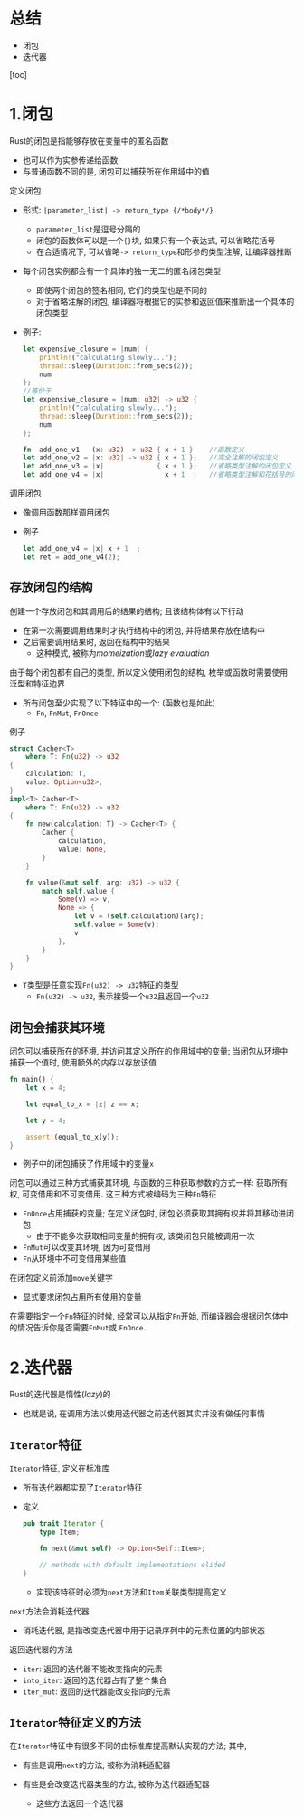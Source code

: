 # 总结

* 闭包
* 迭代器

[toc]

# 1.闭包

Rust的闭包是指能够存放在变量中的匿名函数

* 也可以作为实参传递给函数
* 与普通函数不同的是, 闭包可以捕获所在作用域中的值

定义闭包

* 形式: `|parameter_list| -> return_type {/*body*/}`

  * `parameter_list`是逗号分隔的
  * 闭包的函数体可以是一个`{}`块, 如果只有一个表达式, 可以省略花括号
  * 在合适情况下, 可以省略`-> return_type`和形参的类型注解, 让编译器推断

* 每个闭包实例都会有一个具体的独一无二的匿名闭包类型

  * 即使两个闭包的签名相同, 它们的类型也是不同的
  * 对于省略注解的闭包, 编译器将根据它的实参和返回值来推断出一个具体的闭包类型

* 例子: 

  ```rust
  let expensive_closure = |num| {
      println!("calculating slowly...");
      thread::sleep(Duration::from_secs(2));
      num
  };
  //等价于
  let expensive_closure = |num: u32| -> u32 {
      println!("calculating slowly...");
      thread::sleep(Duration::from_secs(2));
      num
  };
  ```

  ```rust
  fn  add_one_v1   (x: u32) -> u32 { x + 1 }	//函数定义
  let add_one_v2 = |x: u32| -> u32 { x + 1 };	//完全注解的闭包定义
  let add_one_v3 = |x|             { x + 1 };	//省略类型注解的闭包定义
  let add_one_v4 = |x|               x + 1  ;	//省略类型注解和花括号的闭包定义
  ```

调用闭包

* 像调用函数那样调用闭包

* 例子

  ```rust
  let add_one_v4 = |x| x + 1  ;
  let ret = add_one_v4(2);
  ```

## 存放闭包的结构

创建一个存放闭包和其调用后的结果的结构; 且该结构体有以下行动

* 在第一次需要调用结果时才执行结构中的闭包, 并将结果存放在结构中
* 之后需要调用结果时, 返回在结构中的结果
  * 这种模式, 被称为*momeization*或*lazy evaluation*

由于每个闭包都有自己的类型, 所以定义使用闭包的结构, 枚举或函数时需要使用泛型和特征边界

* 所有闭包至少实现了以下特征中的一个: (函数也是如此)
  * `Fn`, `FnMut`, `FnOnce`

例子

```rust
struct Cacher<T>
    where T: Fn(u32) -> u32
{
    calculation: T,
    value: Option<u32>,
}
impl<T> Cacher<T>
    where T: Fn(u32) -> u32
{
    fn new(calculation: T) -> Cacher<T> {
        Cacher {
            calculation,
            value: None,
        }
    }

    fn value(&mut self, arg: u32) -> u32 {
        match self.value {
            Some(v) => v,
            None => {
                let v = (self.calculation)(arg);
                self.value = Some(v);
                v
            },
        }
    }
}
```

* `T`类型是任意实现`Fn(u32) -> u32`特征的类型
  * `Fn(u32) -> u32`, 表示接受一个`u32`且返回一个`u32`

## 闭包会捕获其环境

闭包可以捕获所在的环境, 并访问其定义所在的作用域中的变量; 当闭包从环境中捕获一个值时, 使用额外的内存以存放该值

```rust
fn main() {
    let x = 4;

    let equal_to_x = |z| z == x;

    let y = 4;

    assert!(equal_to_x(y));
}
```

* 例子中的闭包捕获了作用域中的变量`x`

闭包可以通过三种方式捕获其环境, 与函数的三种获取参数的方式一样: 获取所有权, 可变借用和不可变借用. 这三种方式被编码为三种`Fn`特征

* `FnOnce`占用捕获的变量; 在定义闭包时, 闭包必须获取其拥有权并将其移动进闭包
  * 由于不能多次获取相同变量的拥有权, 该类闭包只能被调用一次
* `FnMut`可以改变其环境, 因为可变借用
* `Fn`从环境中不可变借用某些值

在闭包定义前添加`move`关键字

* 显式要求闭包占用所有使用的变量

在需要指定一个`Fn`特征的时候, 经常可以从指定`Fn`开始, 而编译器会根据闭包体中的情况告诉你是否需要`FnMut`或 `FnOnce`.

# 2.迭代器

Rust的迭代器是惰性(*lazy*)的

* 也就是说, 在调用方法以使用迭代器之前迭代器其实并没有做任何事情

## `Iterator`特征

`Iterator`特征, 定义在标准库

* 所有迭代器都实现了`Iterator`特征

* 定义

  ```rust
  pub trait Iterator {
      type Item;
  
      fn next(&mut self) -> Option<Self::Item>;
  
      // methods with default implementations elided
  }
  ```

  * 实现该特征时必须为`next`方法和`Item`关联类型提高定义

`next`方法会消耗迭代器

* 消耗迭代器, 是指改变迭代器中用于记录序列中的元素位置的内部状态

返回迭代器的方法

* `iter`: 返回的迭代器不能改变指向的元素
* `into_iter`: 返回的迭代器占有了整个集合
* `iter_mut`: 返回的迭代器能改变指向的元素

## `Iterator`特征定义的方法

在`Iterator`特征中有很多不同的由标准库提高默认实现的方法; 其中, 

* 有些是调用`next`的方法, 被称为消耗适配器

* 有些是会改变迭代器类型的方法, 被称为迭代器适配器
  * 这些方法返回一个迭代器